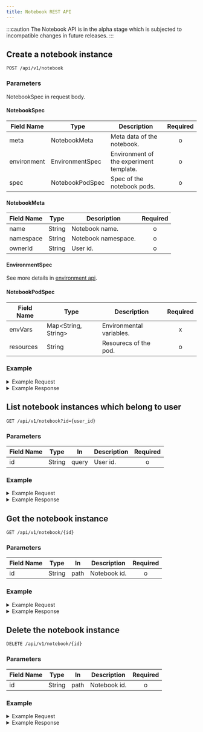 ```yaml
---
title: Notebook REST API
---
```


<!--
Licensed to the Apache Software Foundation (ASF) under one
or more contributor license agreements.  See the NOTICE file
distributed with this work for additional information
regarding copyright ownership.  The ASF licenses this file
to you under the Apache License, Version 2.0 (the
"License"); you may not use this file except in compliance
with the License.  You may obtain a copy of the License at

  http://www.apache.org/licenses/LICENSE-2.0

Unless required by applicable law or agreed to in writing,
software distributed under the License is distributed on an
"AS IS" BASIS, WITHOUT WARRANTIES OR CONDITIONS OF ANY
KIND, either express or implied.  See the License for the
specific language governing permissions and limitations
under the License.
-->

:::caution
The Notebook API is in the alpha stage which is subjected to incompatible changes in future releases.
:::

## Create a notebook instance
`POST /api/v1/notebook`

### Parameters

NotebookSpec in request body.

#### **NotebookSpec**

| Field Name  | Type            | Description                             | Required |
| ----------- | --------------- | --------------------------------------- | :------: |
| meta        | NotebookMeta    | Meta data of the notebook.              |    o     |
| environment | EnvironmentSpec | Environment of the experiment template. |    o     |
| spec        | NotebookPodSpec | Spec of the notebook pods.              |    o     |

#### **NotebookMeta**

| Field Name | Type   | Description         | Required |
| ---------- | ------ | ------------------- | :------: |
| name       | String | Notebook name.      |    o     |
| namespace  | String | Notebook namespace. |    o     |
| ownerId    | String | User id.            |    o     |

#### **EnvironmentSpec**

See more details in [environment api](environment.md).

#### **NotebookPodSpec**

| Field Name | Type                 | Description              | Required |
| ---------- | -------------------- | ------------------------ | :------: |
| envVars    | Map<String, String\> | Environmental variables. |    x     |
| resources  | String               | Resourecs of the pod.    |    o     |

### Example

<details>
<summary>Example Request</summary>
<div>

```shell
curl -X POST -H "Content-Type: application/json" -d '
{
  "meta": {
    "name": "test-nb",
    "namespace": "default",
    "ownerId": "e9ca23d68d884d4ebb19d07889727dae"
  },
  "environment": {
    "name": "notebook-env"
  },
  "spec": {
    "envVars": {
      "TEST_ENV": "test"
    },
    "resources": "cpu=1,memory=1.0Gi"
  }
}
' http://127.0.0.1:32080/api/v1/notebook
```
</div>
</details>

<details>
<summary>Example Response</summary>
<div>

```json
{
  "status":"OK",
  "code":200,
  "success":true,
  "message":"Create a notebook instance",
  "result":{
    "notebookId":"notebook_1647574374688_0001",
    "name":"test-nb",
    "uid":"4a839fef-b4c9-483a-b4e8-c17236588118",
    "url":"/notebook/default/test-nb/lab",
    "status":"creating",
    "reason":"The notebook instance is creating",
    "createdTime":"2022-03-18T16:13:16.000+08:00",
    "deletedTime":null,
    "spec":{
      "meta":{
        "name":"test-nb",
        "namespace":"default",
        "ownerId":"e9ca23d68d884d4ebb19d07889727dae",
        "labels":{
          "notebook-owner-id":"e9ca23d68d884d4ebb19d07889727dae",
          "notebook-id":"notebook_1647574374688_0001"
        }
      },
      "environment":{
        "name":"notebook-env",
        "dockerImage":"apache/submarine:jupyter-notebook-0.7.0",
        "kernelSpec":{
          "name":"submarine_jupyter_py3",
          "channels":[
            "defaults"
          ],
          "condaDependencies":[],
          "pipDependencies":[]
        },
        "description":null,
        "image":null
      },
      "spec":{
        "envVars":{
          "TEST_ENV":"test"
        },
        "resources":"cpu\u003d1,memory\u003d1.0Gi"
      }
    }
  },
  "attributes":{}
}
```
</div>
</details>


## List notebook instances which belong to user
`GET /api/v1/notebook?id={user_id}`

### Parameters

| Field Name | Type   | In    | Description | Required |
| ---------- | ------ | ----- | ----------- | :------: |
| id         | String | query | User id.    |    o     |

### Example

<details>
<summary>Example Request</summary>
<div>

```shell
curl -X GET http://127.0.0.1:32080/api/v1/notebook?id={user_id}
```
</div>
</details>

<details>
<summary>Example Response</summary>
<div>

```json
{
  "status":"OK",
  "code":200,
  "success":true,
  "message":"List all notebook instances",
  "result":[
    {
      "notebookId":"notebook_1647574374688_0001",
      "name":"test-nb",
      "uid":null,
      "url":"/notebook/default/test-nb/lab",
      "status":"running",
      "reason":"The notebook instance is running",
      "createdTime":"2022-03-18T16:13:16.000+08:00",
      "deletedTime":"2022-03-18T16:13:21.000+08:00",
      "spec":{
        "meta":{
          "name":"test-nb",
          "namespace":"default",
          "ownerId":"e9ca23d68d884d4ebb19d07889727dae",
          "labels":{
            "notebook-owner-id":"e9ca23d68d884d4ebb19d07889727dae",
            "notebook-id":"notebook_1647574374688_0001"
          }
        },
        "environment":{
          "name":"notebook-env",
          "dockerImage":"apache/submarine:jupyter-notebook-0.7.0",
          "kernelSpec":{
            "name":"submarine_jupyter_py3",
            "channels":[
              "defaults"
            ],
            "condaDependencies":[],
            "pipDependencies":[]
          },
          "description":null,
          "image":null
        },
        "spec":{
          "envVars":{
            "TEST_ENV":"test"
          },
          "resources":"cpu\u003d1,memory\u003d1.0Gi"
        }
      }
    }
  ],
  "attributes":{}
}
```
</div>
</details>

## Get the notebook instance
`GET /api/v1/notebook/{id}`

### Parameters

| Field Name | Type   | In   | Description  | Required |
| ---------- | ------ | ---- | ------------ | :------: |
| id         | String | path | Notebook id. |    o     |
### Example

<details>
<summary>Example Request</summary>
<div>

```shell
curl -X GET http://127.0.0.1:32080/api/v1/notebook/{id}
```
</div>
</details>

<details>
<summary>Example Response</summary>
<div>

```json
{
  "status":"OK",
  "code":200,
  "success":true,
  "message":"Get the notebook instance",
  "result":{
    "notebookId":"notebook_1647574374688_0001",
    "name":"test-nb",
    "uid":"4a839fef-b4c9-483a-b4e8-c17236588118",
    "url":"/notebook/default/test-nb/lab",
    "status":"running",
    "reason":"The notebook instance is running",
    "createdTime":"2022-03-18T16:13:16.000+08:00",
    "deletedTime":"2022-03-18T16:13:21.000+08:00",
    "spec":{
      "meta":{
        "name":"test-nb",
        "namespace":"default",
        "ownerId":"e9ca23d68d884d4ebb19d07889727dae",
        "labels":{
          "notebook-owner-id":"e9ca23d68d884d4ebb19d07889727dae",
          "notebook-id":"notebook_1647574374688_0001"
        }
      },
      "environment":{
        "name":"notebook-env",
        "dockerImage":"apache/submarine:jupyter-notebook-0.7.0-SNAPSHOT",
        "kernelSpec":{
          "name":"submarine_jupyter_py3",
          "channels":[
            "defaults"
          ],
          "condaDependencies":[],
          "pipDependencies":[]
        },
        "description":null,
        "image":null
      },
      "spec":{
        "envVars":{
          "TEST_ENV":"test"
        },
        "resources":"cpu\u003d1,memory\u003d1.0Gi"
      }
    }
  },
  "attributes":{}
}
```
</div>
</details>

## Delete the notebook instance
`DELETE /api/v1/notebook/{id}`

### Parameters

| Field Name | Type   | In   | Description  | Required |
| ---------- | ------ | ---- | ------------ | :------: |
| id         | String | path | Notebook id. |    o     |

### Example

<details>
<summary>Example Request</summary>
<div>

```shell
curl -X DELETE http://127.0.0.1:32080/api/v1/notebook/{id}
```
</div>
</details>

<details>
<summary>Example Response</summary>
<div>

```json
{
  "status":"OK",
  "code":200,
  "success":true,
  "message":"Delete the notebook instance",
  "result":{
    "notebookId":"notebook_1647574374688_0001",
    "name":"test-nb",
    "uid":"4a839fef-b4c9-483a-b4e8-c17236588118",
    "url":"/notebook/default/test-nb/lab",
    "status":"terminating",
    "reason":"The notebook instance is terminating",
    "createdTime":"2022-03-18T16:13:16.000+08:00",
    "deletedTime":"2022-03-18T16:13:21.000+08:00",
    "spec":{
      "meta":{
        "name":"test-nb",
        "namespace":"default",
        "ownerId":"e9ca23d68d884d4ebb19d07889727dae",
        "labels":{
          "notebook-owner-id":"e9ca23d68d884d4ebb19d07889727dae",
          "notebook-id":"notebook_1647574374688_0001"
        }
      },
      "environment":{
        "name":"notebook-env",
        "dockerImage":"apache/submarine:jupyter-notebook-0.7.0-SNAPSHOT",
        "kernelSpec":{
          "name":"submarine_jupyter_py3",
          "channels":[
            "defaults"
          ],
          "condaDependencies":[],
          "pipDependencies":[]
        },
        "description":null,
        "image":null
      },
      "spec":{
        "envVars":{
          "TEST_ENV":"test"
        },
        "resources":"cpu\u003d1,memory\u003d1.0Gi"
      }
    }
  },
  "attributes":{}
}
```
</div>
</details>
